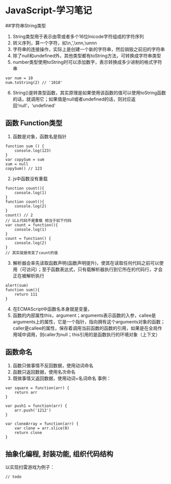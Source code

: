 # JavaScript-学习笔记
##字符串String类型
1. String类型用于表示由零或者多个16位Inicode字符组成的字符序列
2. 转义序列，算一个字符，如\n,\',\xnn,\unnn
3. 字符串的连接操作，实际上是创建一个新的字符串，然后销毁之前旧的字符串
4. 除了null和undefined外，其他类型都有toString方法，可转换成字符串类型
5. number类型使用toString时可以添加数字，表示转换成多少进制的格式字符串
```
var num = 10
num.toString(2) // '1010'
```
6. String()是转类型函数，其实原理是如果使用该函数的值可以使用toString函数的话，就调用它；如果值是null或者undefined的话，则对应返回‘null’，‘undefined’

## 函数 Function类型
1. 函数是对象，函数名是指针
```
function sum () {
    console.log(123)
}
var copySum = sum
sum = null
copySum() // 123
```

2. js中函数没有重载
```
function count(){
    console.log(1)
}
function count(){
    console.log(2)
}
count() // 2
// 以上代码不是重载 相当于如下代码
var count = function(){
    console.log(1)
}
count = function() {
    console.log(2)
}
// 其实就是改变了count的值
```
3. 解析器会率先读取函数声明(函数声明提升)，使其在读取任何代码之前可以使用（可访问）；至于函数表达式，只有载解析器执行到它所在的代码行，才会正在被解析执行
```
alert(sum)
function sum(){
    return 111
}
```
4. 在ECMAScript中函数名本身就是变量，
5. 函数的内部属性this，argument；arguments表示函数的入参，callee是arguments上的属性，它是一个指针，指向拥有这个arguments对象的函数；caller是callee的属性，保存着调用当前函数的函数的引用，如果是在全局作用域中调用，则caller为null；this引用的是函数执行的环境对象（上下文）


## 函数命名
1. 函数只做事情不反回数据，使用动词命名
2. 函数只返回数据，使用名次命名
3. 既做事情又返回数据，使用动词+名词命名
事例：
```
var square = function(arr) {
    return arr
}

var push1 = function(arr) {
    arr.push('1212')
}

var cloneArray = function(arr) {
    var clone = arr.slice(0)
    return clone
}
```

## 抽象化编程, 封装功能, 组织代码结构
以实现扫雷游戏为例子：
```
// todo
```
